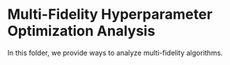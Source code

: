 # Multi-Fidelity Hyperparameter Optimization Analysis

In this folder, we provide ways to analyze multi-fidelity algorithms.